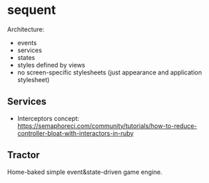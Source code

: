 sequent
===================

Architecture:

* events
* services
* states
* styles defined by views
* no screen-specific stylesheets (just appearance and application stylesheet)

Services
--------

* Interceptors concept: https://semaphoreci.com/community/tutorials/how-to-reduce-controller-bloat-with-interactors-in-ruby

Tractor
-------

Home-baked simple event&state-driven game engine.
